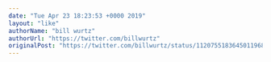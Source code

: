 ```yaml
---
date: "Tue Apr 23 18:23:53 +0000 2019"
layout: "like"
authorName: "bill wurtz"
authorUrl: "https://twitter.com/billwurtz"
originalPost: "https://twitter.com/billwurtz/status/1120755183645011968"
---
```

